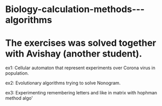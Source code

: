 # Biology-calculation-methods---algorithms
# The exercises was solved together with Avishay (another student).
ex1: Cellular automaton that represent experiments over Corona virus in population.

ex2: Evolutionary algorithms trying to solve Nonogram.

ex3: Experimenting remembering letters and like in matrix with hophman method algo' 
